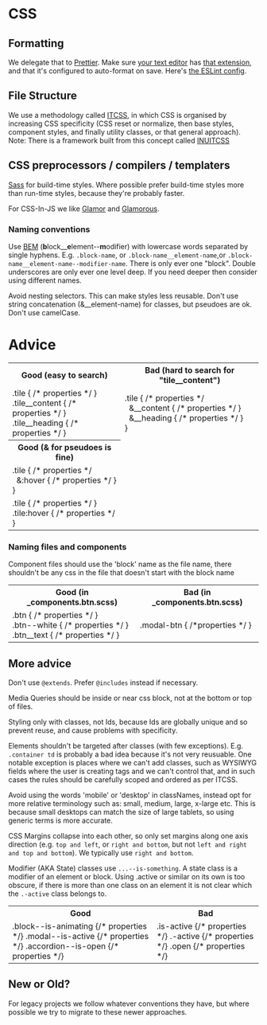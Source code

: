 # CSS

## Formatting

We delegate that to [Prettier](https://prettier.io/). Make sure [your text editor](https://code.visualstudio.com/&sa=D&ust=1520457897533000&usg=AFQjCNF3QTfRTIBG7ZBDeYbNMcYimiKSbw) has [that extension](https://marketplace.visualstudio.com/items?itemName=esbenp.prettier-vscode), and that it's configured to auto-format on save. Here's [the ESLint config](https://github.com/springload/eslint-plugin-springload).

## File Structure

We use a methodology called [ITCSS](https://www.xfive.co/blog/itcss-scalable-maintainable-css-architecture/),
in which CSS is organised by increasing CSS specificity (CSS reset or normalize, then base styles, component styles, and finally utility classes, or that general approach). 
Note: There is a framework built from this concept called [INUITCSS](https://github.com/inuitcss/inuitcss)


## CSS preprocessors / compilers / templaters

[Sass](https://github.com/sass/libsass) for build-time styles. Where possible prefer build-time styles more than run-time styles, because they're probably faster.

For CSS-In-JS we like [Glamor](https://github.com/threepointone/glamor) and [Glamorous](https://glamorous.rocks/).


### Naming conventions

Use [BEM](https://en.bem.info/) (**b**lock__**e**lement--**m**odifier) with lowercase words separated by single hyphens. E.g. `.block-name`, or `.block-name__element-name`,or `.block-name__element-name--modifier-name`. There is only ever one "block". Double underscores are only ever one level deep. If you need deeper then consider using different names.

Avoid nesting selectors. This can make styles less reusable. Don't use string concatenation (&__element-name) for classes, but pseudoes are ok. Don't use camelCase.

# Advice

<table>
  <tbody>
    <tr>
      <th>
        Good (easy to search)
      </td>
      <th>
        Bad (hard to search for "tile__content")
      </th>
    </tr>
    <tr>
      <td>
        .tile { /* properties */ }<br>
        .tile__content { /* properties */ }<br>
        .tile__heading { /* properties */ }<br>
      </td>
      <td>
        .tile { /* properties */<br>
        &nbsp; &__content { /* properties */ }<br>
        &nbsp; &__heading { /* properties */ }<br> }<br>
      </td>
    </tr>
    <tr>
      <th>
        Good (&amp; for pseudoes is fine)
      </th>
    </tr>
    <tr>
     <td>
      .tile { /* properties */<br>
      &nbsp; &:hover { /* properties */ }<br> }<br>
     </td>
    </tr>
    <tr>
     <td>
      .tile { /* properties */ }<br>
      .tile:hover { /* properties */ }<br>
     </td>
    </tr>
  </tbody>
</table>

### Naming files and components

Component files should use the 'block' name as the file name, there shouldn't be any css in the file that doesn't start with the block name

<table>
 <tbody>
  <tr>
   <th>
     Good (in _components.btn.scss)
   </th>
   <th>
     Bad (in _components.btn.scss)
   </th>
  </tr>
  <tr>
    <td>
     .btn { /* properties */ }<br>
     .btn--white { /* properties */ }<br>
     .btn__text { /* properties */ }<br>
   </td>
   <td>
    .modal-btn { /*properties */ }
   </td>
  </tr>
 </tbody>
</table>

## More advice

Don't use `@extends`. Prefer `@includes` instead if necessary.

Media Queries should be inside or near css block, not at the bottom or top of files.

Styling only with classes, not Ids, because Ids are globally unique and so prevent reuse, and cause problems with specificity.

Elements shouldn't be targeted after classes (with few exceptions). E.g. `.container td` is probably a bad idea because it's not very reusuable. One notable exception is places where we can't add classes, such as  WYSIWYG fields where the user is creating tags and we can't control that, and in such cases the rules should be carefully scoped and ordered as per ITCSS.

Avoid using the words 'mobile' or 'desktop' in classNames, instead opt for more relative terminology such as: small, medium, large, x-large etc. This is because small desktops can match the size of large tablets, so using generic terms is more accurate.

CSS Margins collapse into each other, so only set margins along one axis direction (e.g. `top and left`, or `right and bottom`, but not `left and right and top and bottom`). We typically use `right and bottom`.

Modifier (AKA State) classes use `...--is-something`. A state class is a modifier of an element or block. Using .active or similar on its own is too obscure, if there is more than one class on an element it is not clear which the `.-active` class belongs to.

<table>
 <tbody>
  <tr>
   <th>
    Good
   </th>
   <th>
    Bad
   </th>
  </tr>
  <tr>
   <td>
    .block--is-animating {/* properties */}
    .modal--is-active {/* properties */}
    .accordion--is-open {/* properties */}
   </td>
   <td>
    .is-active {/* properties */}
    .-active {/* properties */}
    .open {/* properties */}
   </td>
  </tr>
  </tbody>
</table>

## New or Old?

For legacy projects we follow whatever conventions they have, but where possible we try to migrate to these newer approaches.

